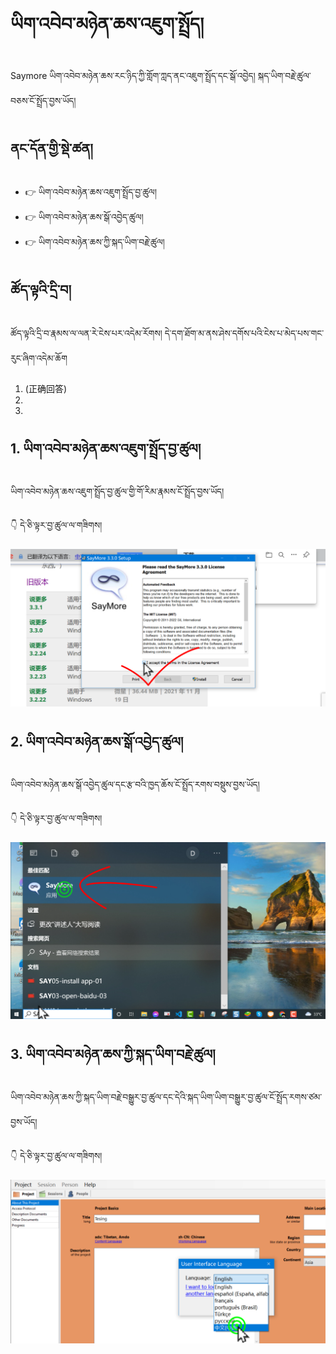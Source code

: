 # ཡིག་འབེབ་མཉེན་ཆས་འཇུག་སྤྲོད།

Saymore ཡིག་འབེབ་མཉེན་ཆས་རང་ཉིད་ཀྱི་གློག་ཀླད་ནང་འཇུག་སྤྲོད་དང་སྒོ་འབྱེད། སྐད་ཡིག་བརྗེ་ཚུལ་བཅས་ངོ་སྤྲོད་བྱས་ཡོད།
## ནང་དོན་གྱི་སྡེ་ཚན།

- 👉 ཡིག་འབེབ་མཉེན་ཆས་འཇུག་སྤྲོད་བྱ་ཚུལ།
- 👉 ཡིག་འབེབ་མཉེན་ཆས་སྒོ་འབྱེད་ཚུལ།
- 👉 ཡིག་འབེབ་མཉེན་ཆས་ཀྱི་སྐད་ཡིག་བརྗེ་ཚུལ།

## ཚོད་ལྟའི་དྲི་བ།

ཚོད་ལྟའི་དྲི་བ་རྣམས་ལ་ལན་རེ་ངེས་པར་འདེམ་རོགས། དེ་དག་ཐོག་མ་ནས་ཤེས་དགོས་པའི་ངེས་པ་མེད་པས་གང་རུང་ཞིག་འདེམ་ཆོག

1.  (正确回答)
2. 
3. 

## 1. ཡིག་འབེབ་མཉེན་ཆས་འཇུག་སྤྲོད་བྱ་ཚུལ།

ཡིག་འབེབ་མཉེན་ཆས་འཇུག་སྤྲོད་བྱ་ཚུལ་གྱི་གོ་རིམ་རྣམས་ངོ་སྤྲོད་བྱས་ཡོད།

👇 དེ་ཅི་ལྟར་བྱ་ཚུལ་ལ་གཟིགས།

![800](images/000001.png)

<p align="center">

</p>

## 2. ཡིག་འབེབ་མཉེན་ཆས་སྒོ་འབྱེད་ཚུལ།

ཡིག་འབེབ་མཉེན་ཆས་སྒོ་འབྱེད་ཚུལ་དང་རྩ་བའི་ཁྱད་ཆོས་ངོ་སྤྲོད་རགས་བསྡུས་བྱས་ཡོད།

👇 དེ་ཅི་ལྟར་བྱ་ཚུལ་ལ་གཟིགས།

![800](images/000002.png)

<p align="center">

</p>

## 3. ཡིག་འབེབ་མཉེན་ཆས་ཀྱི་སྐད་ཡིག་བརྗེ་ཚུལ།

ཡིག་འབེབ་མཉེན་ཆས་ཀྱི་སྐད་ཡིག་བརྗེ་བསྒྱུར་བྱ་ཚུལ་དང་དེའི་སྐད་ཡིག་ཡིག་བསྒྱུར་བྱ་ཚུལ་ངོ་སྤྲོད་རགས་ཙམ་བྱས་ཡོད།

👇 དེ་ཅི་ལྟར་བྱ་ཚུལ་ལ་གཟིགས།

![800](images/000003.png)
 
<p align="center">

</p>